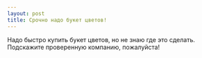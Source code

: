```yaml
---
layout: post 
title: Срочно надо букет цветов! 
--- 
```

Надо быстро купить букет цветов, но не знаю где это сделать. Подскажите проверенную компанию, пожалуйста!